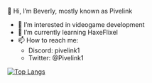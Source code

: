 👋 Hi, I’m Beverly, mostly known as Pivelink
- 👀 I’m interested in videogame development
- 🌱 I’m currently learning HaxeFlixel
- 📫 How to reach me:
    - Discord: pivelink1
    - Twitter: @Pivelink1

[![Top Langs](https://github-readme-stats.vercel.app/api/top-langs/?username=MemeHoovy)](https://github.com/anuraghazra/github-readme-stats)  
<!---
Pivelink1/Pivelink1 is a ✨ special ✨ repository because its `README.md` (this file) appears on your GitHub profile.
You can click the Preview link to take a look at your changes.
--->
